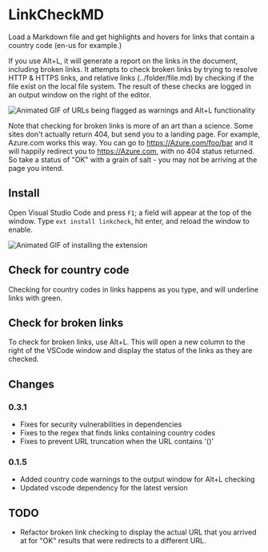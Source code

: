 # LinkCheckMD
Load a Markdown file and get highlights and hovers for links that contain a country code (en-us for example.) 

If you use Alt+L, it will generate a report on the links in the document, including broken links. It attempts to check broken links by trying to resolve HTTP & HTTPS links, and relative links (../folder/file.md) by checking if the file exist on the local file system. The result of these checks are logged in an output window on the right of the editor.

![Animated GIF of URLs being flagged as warnings and Alt+L functionality](https://github.com/microsoft/linkcheckermd/raw/master/./images/working.gif)

Note that checking for broken links is more of an art than a science. Some sites don't actually return 404, but send you to a landing page. For example, Azure.com works this way. You can go to https://Azure.com/foo/bar and it will happily redirect you to https://Azure.com, with no 404 status returned. So take a status of "OK" with a grain of salt - you may not be arriving at the page you intend.

## Install

Open Visual Studio Code and press `F1`; a field will appear at the top of the window. Type `ext install linkcheck`, hit enter, and reload the window to enable.

![Animated GIF of installing the extension](https://github.com/microsoft/linkcheckermd/raw/master/./images/install.gif)

## Check for country code

Checking for country codes in links happens as you type, and will underline links with green.

## Check for broken links

To check for broken links, use Alt+L. This will open a new column to the right of the VSCode window and display the status of the links as they are checked.

## Changes

### 0.3.1

- Fixes for security vulnerabilities in dependencies
- Fixes to the regex that finds links containing country codes
- Fixes to prevent URL truncation when the URL contains '()'

### 0.1.5

- Added country code warnings to the output window for Alt+L checking
- Updated vscode dependency for the latest version

## TODO

* Refactor broken link checking to display the actual URL that you arrived at for "OK" results that were redirects to a different URL.

